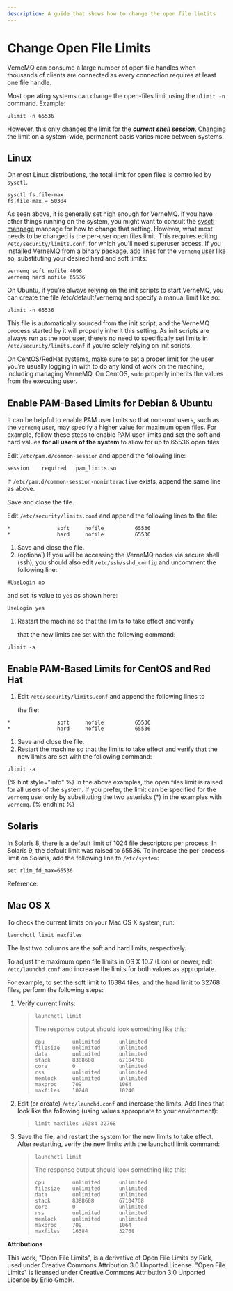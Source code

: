 ```yaml
---
description: A guide that shows how to change the open file limtits
---
```


# Change Open File Limits

VerneMQ can consume a large number of open file handles when thousands of clients are connected as every connection requires at least one file handle.

Most operating systems can change the open-files limit using the `ulimit -n` command. Example:

```text
ulimit -n 65536
```

However, this only changes the limit for the _**current shell session**_. Changing the limit on a system-wide, permanent basis varies more between systems.

## Linux

On most Linux distributions, the total limit for open files is controlled by `sysctl`.

```text
sysctl fs.file-max
fs.file-max = 50384
```

As seen above, it is generally set high enough for VerneMQ. If you have other things running on the system, you might want to consult the [sysctl manpage](http://linux.die.net/man/8/sysctl) manpage for how to change that setting. However, what most needs to be changed is the per-user open files limit. This requires editing `/etc/security/limits.conf`, for which you'll need superuser access. If you installed VerneMQ from a binary package, add lines for the `vernemq` user like so, substituting your desired hard and soft limits:

```text
vernemq soft nofile 4096
vernemq hard nofile 65536
```

On Ubuntu, if you’re always relying on the init scripts to start VerneMQ, you can create the file /etc/default/vernemq and specify a manual limit like so:

```text
ulimit -n 65536
```

This file is automatically sourced from the init script, and the VerneMQ process started by it will properly inherit this setting. As init scripts are always run as the root user, there’s no need to specifically set limits in `/etc/security/limits.conf` if you’re solely relying on init scripts.

On CentOS/RedHat systems, make sure to set a proper limit for the user you’re usually logging in with to do any kind of work on the machine, including managing VerneMQ. On CentOS, `sudo` properly inherits the values from the executing user.

## Enable PAM-Based Limits for Debian & Ubuntu

It can be helpful to enable PAM user limits so that non-root users, such as the `vernemq` user, may specify a higher value for maximum open files. For example, follow these steps to enable PAM user limits and set the soft and hard values **for all users of the system** to allow for up to 65536 open files.

Edit `/etc/pam.d/common-session` and append the following line:

```text
session    required   pam_limits.so
```

If `/etc/pam.d/common-session-noninteractive` exists, append the same line as above.

Save and close the file.

Edit `/etc/security/limits.conf` and append the following lines to the file:

```text
*               soft     nofile          65536
*               hard     nofile          65536
```

1. Save and close the file.
2. \(optional\) If you will be accessing the VerneMQ nodes via secure shell \(ssh\), you should also edit `/etc/ssh/sshd_config` and uncomment the following line:

```text
#UseLogin no
```

and set its value to `yes` as shown here:

```text
UseLogin yes
```

1. Restart the machine so that the limits to take effect and verify

   that the new limits are set with the following command:

```text
ulimit -a
```

## Enable PAM-Based Limits for CentOS and Red Hat

1. Edit `/etc/security/limits.conf` and append the following lines to

   the file:

```text
*               soft     nofile          65536
*               hard     nofile          65536
```

1. Save and close the file.
2. Restart the machine so that the limits to take effect and verify that the new limits are set with the following command:

```text
ulimit -a
```

{% hint style="info" %}
In the above examples, the open files limit is raised for all users of the system. If you prefer, the limit can be specified for the `vernemq` user only by substituting the two asterisks \(\*\) in the examples with `vernemq`.
{% endhint %}

## Solaris

In Solaris 8, there is a default limit of 1024 file descriptors per process. In Solaris 9, the default limit was raised to 65536. To increase the per-process limit on Solaris, add the following line to `/etc/system`:

```text
set rlim_fd_max=65536
```

Reference:

## Mac OS X

To check the current limits on your Mac OS X system, run:

```text
launchctl limit maxfiles
```

The last two columns are the soft and hard limits, respectively.

To adjust the maximum open file limits in OS X 10.7 \(Lion\) or newer, edit `/etc/launchd.conf` and increase the limits for both values as appropriate.

For example, to set the soft limit to 16384 files, and the hard limit to 32768 files, perform the following steps:

1. Verify current limits:

   > ```text
   > launchctl limit
   > ```
   >
   > The response output should look something like this:
   >
   > ```text
   > cpu         unlimited      unlimited
   > filesize    unlimited      unlimited
   > data        unlimited      unlimited
   > stack       8388608        67104768
   > core        0              unlimited
   > rss         unlimited      unlimited
   > memlock     unlimited      unlimited
   > maxproc     709            1064
   > maxfiles    10240          10240
   > ```

2. Edit \(or create\) `/etc/launchd.conf` and increase the limits. Add lines that look like the following \(using values appropriate to your environment\):

   > ```text
   > limit maxfiles 16384 32768
   > ```

3. Save the file, and restart the system for the new limits to take effect. After restarting, verify the new limits with the launchctl limit command:

   > ```text
   > launchctl limit
   > ```
   >
   > The response output should look something like this:
   >
   > ```text
   > cpu         unlimited      unlimited
   > filesize    unlimited      unlimited
   > data        unlimited      unlimited
   > stack       8388608        67104768
   > core        0              unlimited
   > rss         unlimited      unlimited
   > memlock     unlimited      unlimited
   > maxproc     709            1064
   > maxfiles    16384          32768
   > ```

**Attributions**

This work, "Open File Limits", is a derivative of Open File Limits by Riak, used under Creative Commons Attribution 3.0 Unported License. "Open File Limits" is licensed under Creative Commons Attribution 3.0 Unported License by Erlio GmbH.

